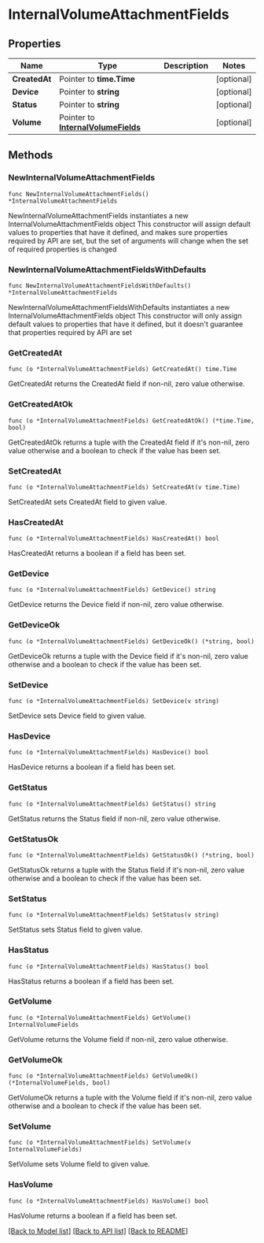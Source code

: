# InternalVolumeAttachmentFields

## Properties

Name | Type | Description | Notes
------------ | ------------- | ------------- | -------------
**CreatedAt** | Pointer to **time.Time** |  | [optional] 
**Device** | Pointer to **string** |  | [optional] 
**Status** | Pointer to **string** |  | [optional] 
**Volume** | Pointer to [**InternalVolumeFields**](InternalVolumeFields.md) |  | [optional] 

## Methods

### NewInternalVolumeAttachmentFields

`func NewInternalVolumeAttachmentFields() *InternalVolumeAttachmentFields`

NewInternalVolumeAttachmentFields instantiates a new InternalVolumeAttachmentFields object
This constructor will assign default values to properties that have it defined,
and makes sure properties required by API are set, but the set of arguments
will change when the set of required properties is changed

### NewInternalVolumeAttachmentFieldsWithDefaults

`func NewInternalVolumeAttachmentFieldsWithDefaults() *InternalVolumeAttachmentFields`

NewInternalVolumeAttachmentFieldsWithDefaults instantiates a new InternalVolumeAttachmentFields object
This constructor will only assign default values to properties that have it defined,
but it doesn't guarantee that properties required by API are set

### GetCreatedAt

`func (o *InternalVolumeAttachmentFields) GetCreatedAt() time.Time`

GetCreatedAt returns the CreatedAt field if non-nil, zero value otherwise.

### GetCreatedAtOk

`func (o *InternalVolumeAttachmentFields) GetCreatedAtOk() (*time.Time, bool)`

GetCreatedAtOk returns a tuple with the CreatedAt field if it's non-nil, zero value otherwise
and a boolean to check if the value has been set.

### SetCreatedAt

`func (o *InternalVolumeAttachmentFields) SetCreatedAt(v time.Time)`

SetCreatedAt sets CreatedAt field to given value.

### HasCreatedAt

`func (o *InternalVolumeAttachmentFields) HasCreatedAt() bool`

HasCreatedAt returns a boolean if a field has been set.

### GetDevice

`func (o *InternalVolumeAttachmentFields) GetDevice() string`

GetDevice returns the Device field if non-nil, zero value otherwise.

### GetDeviceOk

`func (o *InternalVolumeAttachmentFields) GetDeviceOk() (*string, bool)`

GetDeviceOk returns a tuple with the Device field if it's non-nil, zero value otherwise
and a boolean to check if the value has been set.

### SetDevice

`func (o *InternalVolumeAttachmentFields) SetDevice(v string)`

SetDevice sets Device field to given value.

### HasDevice

`func (o *InternalVolumeAttachmentFields) HasDevice() bool`

HasDevice returns a boolean if a field has been set.

### GetStatus

`func (o *InternalVolumeAttachmentFields) GetStatus() string`

GetStatus returns the Status field if non-nil, zero value otherwise.

### GetStatusOk

`func (o *InternalVolumeAttachmentFields) GetStatusOk() (*string, bool)`

GetStatusOk returns a tuple with the Status field if it's non-nil, zero value otherwise
and a boolean to check if the value has been set.

### SetStatus

`func (o *InternalVolumeAttachmentFields) SetStatus(v string)`

SetStatus sets Status field to given value.

### HasStatus

`func (o *InternalVolumeAttachmentFields) HasStatus() bool`

HasStatus returns a boolean if a field has been set.

### GetVolume

`func (o *InternalVolumeAttachmentFields) GetVolume() InternalVolumeFields`

GetVolume returns the Volume field if non-nil, zero value otherwise.

### GetVolumeOk

`func (o *InternalVolumeAttachmentFields) GetVolumeOk() (*InternalVolumeFields, bool)`

GetVolumeOk returns a tuple with the Volume field if it's non-nil, zero value otherwise
and a boolean to check if the value has been set.

### SetVolume

`func (o *InternalVolumeAttachmentFields) SetVolume(v InternalVolumeFields)`

SetVolume sets Volume field to given value.

### HasVolume

`func (o *InternalVolumeAttachmentFields) HasVolume() bool`

HasVolume returns a boolean if a field has been set.


[[Back to Model list]](../README.md#documentation-for-models) [[Back to API list]](../README.md#documentation-for-api-endpoints) [[Back to README]](../README.md)


